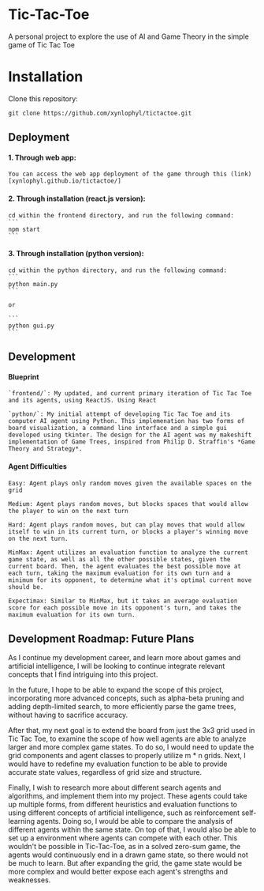 # Tic-Tac-Toe
A personal project to explore the use of AI and Game Theory in the simple game of Tic Tac Toe

# Installation

Clone this repository:
```
git clone https://github.com/xynlophyl/tictactoe.git
```

## Deployment

#### 1. Through web app: 

    You can access the web app deployment of the game through this (link)[xynlophyl.github.io/tictactoe/]

#### 2. Through installation (react.js version): 

    cd within the frontend directory, and run the following command:
    ```
    npm start
    ```

#### 3. Through installation (python version):

    cd within the python directory, and run the following command:
    ```
    python main.py
    ```
    
    or

    ```
    python gui.py
    ```


## Development

#### Blueprint

    `frontend/`: My updated, and current primary iteration of Tic Tac Toe and its agents, using ReactJS. Using React 

    `python/`: My initial attempt of developing Tic Tac Toe and its computer AI agent using Python. This implemenation has two forms of board visualization, a command line interface and a simple gui developed using tkinter. The design for the AI agent was my makeshift implementation of Game Trees, inspired from Philip D. Straffin's *Game Theory and Strategy*.



#### Agent Difficulties

    Easy: Agent plays only random moves given the available spaces on the grid

    Medium: Agent plays random moves, but blocks spaces that would allow the player to win on the next turn

    Hard: Agent plays random moves, but can play moves that would allow itself to win in its current turn, or blocks a player's winning move on the next turn. 

    MinMax: Agent utilizes an evaluation function to analyze the current game state, as well as all the other possible states, given the current board. Then, the agent evaluates the best possible move at each turn, taking the maximum evaluation for its own turn and a minimum for its opponent, to determine what it's optimal current move should be.

    Expectimax: Similar to MinMax, but it takes an average evaluation score for each possible move in its opponent's turn, and takes the maximum evaluation for its own turn.


## Development Roadmap: Future Plans

As I continue my development career, and learn more about games and artificial intelligence, I will be looking to continue integrate relevant concepts that I find intriguing into this project.

In the future, I hope to be able to expand the scope of this project, incorporating more advanced concepts, such as alpha-beta pruning and adding depth-limited search, to more efficiently parse the game trees, without having to sacrifice accuracy. 

After that, my next goal is to extend the board from just the 3x3 grid used in Tic Tac Toe, to examine the scope of how well agents are able to analyze larger and more complex game states. To do so, I would need to update the grid components and agent classes to properly utilize m * n grids. Next, I would have to redefine my evaluation function to be able to provide accurate state values, regardless of grid size and structure.

Finally, I wish to research more about different search agents and algorithms, and implement them into my project. These agents could take up multiple forms, from different heuristics and evaluation functions to using different concepts of artificial intelligence, such as reinforcement self-learning agents. Doing so, I would be able to compare the analysis of different agents within the same state. On top of that, I would also be able to set up a environment where agents can compete with each other. This wouldn't be possible in Tic-Tac-Toe, as in a solved zero-sum game, the agents would continuously end in a drawn game state, so there would not be much to learn. But after expanding the grid, the game state would be more complex and would better expose each agent's strengths and weaknesses. 

